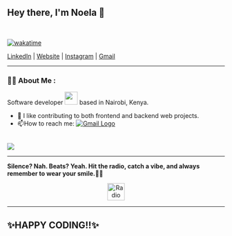 <h2 align="left">
  Hey there, I'm Noela 👋
</h2>
</br>

[![wakatime](https://wakatime.com/badge/user/c2249d27-39d3-4d70-ab08-106ed29cee2b.svg)](https://wakatime.com/@c2249d27-39d3-4d70-ab08-106ed29cee2b)

[LinkedIn](https://www.linkedin.com/in/trixienoelanjeru/) | [Website](https://noela-murugi.github.io/portfolio/) | [Instagram](https://www.instagram.com/roroooo.trix_ie/) | [Gmail](mailto:noelatrixie@gmail.com?subject=Regarding%20GitHub%20Collaboration)

---

### :woman_technologist: About Me :

Software developer <img src="https://media.giphy.com/media/WUlplcMpOCEmTGBtBW/giphy.gif" width="30"> based in Nairobi, Kenya. 
- :telescope: I like contributing to both frontend and backend web projects.
- :mailbox:How to reach me: [![Gmail Logo](https://img.shields.io/badge/-gmail-red?style=flat&logo=Gmail&logoColor=white)](mailto:noelatrixie@gmail.com?subject=Regarding%20GitHub%20Collaboration)
 </p>
 
 <br>
<div style="display: flex;">
  
 <img align="top" src="https://github-readme-stats.vercel.app/api/top-langs/?username=Noela-Murugi&langs_count=12&count_private=true&layout=compact&theme=light"/>
  </div>


---

<p>
  <b>Silence? Nah. Beats? Yeah. Hit the radio, catch a vibe, and always remember to wear your smile.🙂🎶</b>
</p>

<p align="center">
  <a href="https://stream-radio-noela-murugi.vercel.app/" target="_blank">
    <img src="https://www.google.com/imgres?q=radio%20icon%20for%20my%20github&imgurl=https%3A%2F%2Fcdn-icons-png.flaticon.com%2F512%2F3076%2F3076044.png&imgrefurl=https%3A%2F%2Fwww.flaticon.com%2Ffree-icon%2Fradio_3076044&docid=IQJOKB_ouwPKwM&tbnid=bbm6laDz8NqGBM&vet=12ahUKEwjbmrKRmPiOAxWFKvsDHcZtEbsQM3oECC0QAA..i&w=512&h=512&hcb=2&ved=2ahUKEwjbmrKRmPiOAxWFKvsDHcZtEbsQM3oECC0QAA" alt="Radio Icon" width="40" height="40"/>
  </a>
</p>

---

<h2>
  ✨HAPPY CODING!!✨
</h2>

